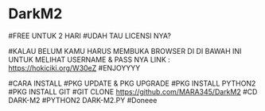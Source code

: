 # DarkM2
#FREE UNTUK 2 HARI
#UDAH TAU LICENSI NYA?

#KALAU BELUM KAMU HARUS MEMBUKA BROWSER DI DI BAWAH INI UNTUK MELIHAT USERNAME & PASS NYA
LINK  : https://hokiciki.org/W30eZ
#ENJOYYYY


#CARA INSTALL
#PKG UPDATE & PKG UPGRADE
#PKG INSTALL PYTHON2
#PKG INSTALL GIT
#GIT CLONE https://github.com/MARA345/DarkM2
#CD DARK-M2
#PYTHON2 DARK-M2.PY
#Doneee 
